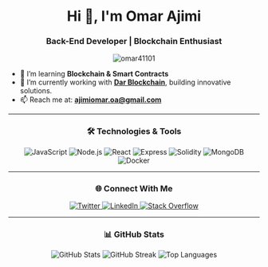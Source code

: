 <h1 align="center">Hi 👋, I'm Omar Ajimi</h1>
<h3 align="center">Back-End Developer | Blockchain Enthusiast</h3>

<p align="center">
  <img src="https://komarev.com/ghpvc/?username=omar41101&label=Profile%20views&color=blueviolet&style=flat-square" alt="omar41101" />
</p>

- 🌱 I’m learning **Blockchain & Smart Contracts**
- 💼 I’m currently working with **[Dar Blockchain]([https://www.darblockchain.com](https://www.darblockchain.io/pages/index.html))**, building innovative solutions.
- 📫 Reach me at: **ajimiomar.oa@gmail.com**

---

<h3 align="center">🛠 Technologies & Tools</h3>
<p align="center">
  <img src="https://img.shields.io/badge/JavaScript-323330?style=for-the-badge&logo=javascript&logoColor=F7DF1E" alt="JavaScript"/>
  <img src="https://img.shields.io/badge/Node.js-339933?style=for-the-badge&logo=nodedotjs&logoColor=white" alt="Node.js"/>
  <img src="https://img.shields.io/badge/React-61DAFB?style=for-the-badge&logo=react&logoColor=white" alt="React"/>
  <img src="https://img.shields.io/badge/Express.js-000000?style=for-the-badge&logo=express&logoColor=white" alt="Express"/>
  <img src="https://img.shields.io/badge/Solidity-363636?style=for-the-badge&logo=solidity&logoColor=white" alt="Solidity"/>
  <img src="https://img.shields.io/badge/MongoDB-47A248?style=for-the-badge&logo=mongodb&logoColor=white" alt="MongoDB"/>
  <img src="https://img.shields.io/badge/Docker-2496ED?style=for-the-badge&logo=docker&logoColor=white" alt="Docker"/>
</p>

---

<h3 align="center">🌐 Connect With Me</h3>
<p align="center">
  <a href="https://twitter.com/AjimiomarOa" target="blank">
    <img src="https://img.shields.io/badge/Twitter-1DA1F2?style=for-the-badge&logo=twitter&logoColor=white" alt="Twitter" />
  </a>
  <a href="[https://linkedin.com/in/omar-ajimi](https://www.linkedin.com/in/omar-ajimi-7a5341118/)" target="blank">
    <img src="https://img.shields.io/badge/LinkedIn-0077B5?style=for-the-badge&logo=linkedin&logoColor=white" alt="LinkedIn" />
  </a>
  <a href="https://stackoverflow.com/users/omar-ajimi" target="blank">
    <img src="https://img.shields.io/badge/Stack%20Overflow-F58025?style=for-the-badge&logo=stack-overflow&logoColor=white" alt="Stack Overflow" />
  </a>
</p>

---

<h3 align="center">📊 GitHub Stats</h3>
<p align="center">
  <img src="https://github-readme-stats.vercel.app/api?username=omar41101&show_icons=true&theme=radical" alt="GitHub Stats" />
  <img src="https://github-readme-streak-stats.herokuapp.com/?user=omar41101&theme=radical" alt="GitHub Streak" />
  <img src="https://github-readme-stats.vercel.app/api/top-langs/?username=omar41101&layout=compact&theme=radical" alt="Top Languages" />
</p>
